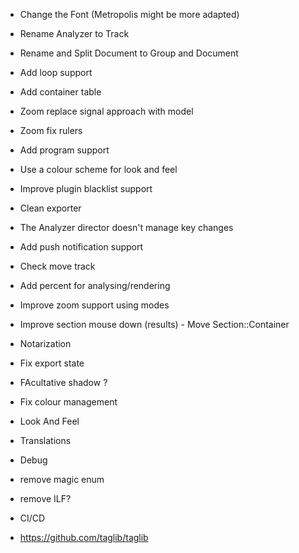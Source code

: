 - Change the Font (Metropolis might be more adapted)
- Rename Analyzer to Track
- Rename and Split Document to Group and Document
- Add loop support
- Add container table
- Zoom replace signal approach with model
- Zoom fix rulers
- Add program support
- Use a colour scheme for look and feel
- Improve plugin blacklist support
- Clean exporter
- The Analyzer director doesn't manage key changes
- Add push notification support

- Check move track
- Add percent for analysing/rendering
- Improve zoom support using modes
- Improve section mouse down (results) - Move Section::Container
- Notarization
- Fix export state
- FAcultative shadow ?
- Fix colour management

- Look And Feel
- Translations
- Debug
- remove magic enum
- remove ILF?
- CI/CD
- https://github.com/taglib/taglib

